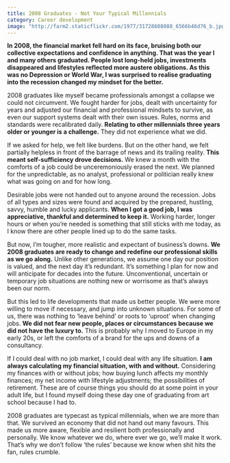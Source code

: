 ```yaml
---
title: 2008 Graduates - Not Your Typical Millennials
category: Career development
image: "http://farm2.staticflickr.com/1977/31728608088_6566b46d76_b.jpg"
---
```

**In 2008, the financial market fell hard on its face, bruising both our collective expectations and confidence in anything. That was the year I and many others graduated. People lost long-held jobs, investments disappeared and lifestyles reflected more austere obligations. As this was no Depression or World War, I was surprised to realise graduating into the recession changed my mindset for the better.**

2008 graduates like myself became professionals amongst a collapse we could not circumvent. We fought harder for jobs, dealt with uncertainty for years and adjusted our financial and professional mindsets to survive, as even our support systems dealt with their own issues. Rules, norms and standards were recalibrated daily. **Relating to other millennials three years older or younger is a challenge.** They did not experience what we did.

If we asked for help, we felt like burdens. But on the other hand, we felt partially helpless in front of the barrage of news and its trailing reality. **This meant self-sufficiency drove decisions.** We knew a month with the comforts of a job could be unceremoniously erased the next. We planned for the unpredictable, as no analyst, professional or politician really knew what was going on and for how long.

Desirable jobs were not handed out to anyone around the recession. Jobs of all types and sizes were found and acquired by the prepared, hustling, savvy, humble and lucky applicants. **When I got a good job, I was appreciative, thankful and determined to keep it.** Working harder, longer hours or when you’re needed is something that still sticks with me today, as I know there are other people lined up to do the same tasks.

But now, I’m tougher, more realistic and expectant of business’s downs. **We 2008 graduates are ready to change and redefine our professional skills as we go along.** Unlike other generations, we assume one day our position is valued, and the next day it’s redundant. It’s something I plan for now and will anticipate for decades into the future. Unconventional, uncertain or temporary job situations are nothing new or worrisome as that’s always been our norm.

But this led to life developments that made us better people. We were more willing to move if necessary, and jump into unknown situations. For some of us, there was nothing to ‘leave behind’ or roots to ‘uproot’ when changing jobs. **We did not fear new people, places or circumstances because we did not have the luxury to.** This is probably why I moved to Europe in my early 20s, or left the comforts of a brand for the ups and downs of a consultancy.

If I could deal with no job market, I could deal with any life situation. **I am always calculating my financial situation, with and without.** Considering my finances with or without jobs; how buying lunch affects my monthly finances; my net income with lifestyle adjustments; the possibilities of retirement. These are of course things you should do at some point in your adult life, but I found myself doing these day one of graduating from art school because I had to.

2008 graduates are typecast as typical millennials, when we are more than that. We survived an economy that did not hand out many favours. This made us more aware, flexible and resilient both professionally and personally. We know whatever we do, where ever we go, we’ll make it work. That’s why we don’t follow ‘the rules’ because we know when shit hits the fan, rules crumble.